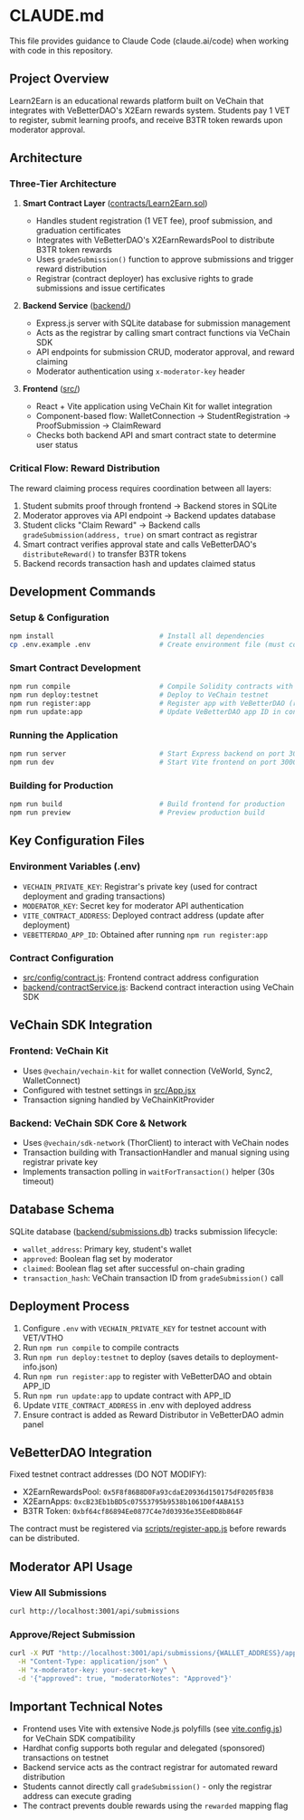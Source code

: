 # CLAUDE.md

This file provides guidance to Claude Code (claude.ai/code) when working with code in this repository.

## Project Overview

Learn2Earn is an educational rewards platform built on VeChain that integrates with VeBetterDAO's X2Earn rewards system. Students pay 1 VET to register, submit learning proofs, and receive B3TR token rewards upon moderator approval.

## Architecture

### Three-Tier Architecture

1. **Smart Contract Layer** ([contracts/Learn2Earn.sol](contracts/Learn2Earn.sol))
   - Handles student registration (1 VET fee), proof submission, and graduation certificates
   - Integrates with VeBetterDAO's X2EarnRewardsPool to distribute B3TR token rewards
   - Uses `gradeSubmission()` function to approve submissions and trigger reward distribution
   - Registrar (contract deployer) has exclusive rights to grade submissions and issue certificates

2. **Backend Service** ([backend/](backend/))
   - Express.js server with SQLite database for submission management
   - Acts as the registrar by calling smart contract functions via VeChain SDK
   - API endpoints for submission CRUD, moderator approval, and reward claiming
   - Moderator authentication using `x-moderator-key` header

3. **Frontend** ([src/](src/))
   - React + Vite application using VeChain Kit for wallet integration
   - Component-based flow: WalletConnection → StudentRegistration → ProofSubmission → ClaimReward
   - Checks both backend API and smart contract state to determine user status

### Critical Flow: Reward Distribution

The reward claiming process requires coordination between all layers:
1. Student submits proof through frontend → Backend stores in SQLite
2. Moderator approves via API endpoint → Backend updates database
3. Student clicks "Claim Reward" → Backend calls `gradeSubmission(address, true)` on smart contract as registrar
4. Smart contract verifies approval state and calls VeBetterDAO's `distributeReward()` to transfer B3TR tokens
5. Backend records transaction hash and updates claimed status

## Development Commands

### Setup & Configuration
```bash
npm install                          # Install all dependencies
cp .env.example .env                 # Create environment file (must configure VECHAIN_PRIVATE_KEY)
```

### Smart Contract Development
```bash
npm run compile                      # Compile Solidity contracts with Hardhat
npm run deploy:testnet               # Deploy to VeChain testnet
npm run register:app                 # Register app with VeBetterDAO (run once)
npm run update:app                   # Update VeBetterDAO app ID in contract
```

### Running the Application
```bash
npm run server                       # Start Express backend on port 3001
npm run dev                          # Start Vite frontend on port 3000 (separate terminal)
```

### Building for Production
```bash
npm run build                        # Build frontend for production
npm run preview                      # Preview production build
```

## Key Configuration Files

### Environment Variables (.env)
- `VECHAIN_PRIVATE_KEY`: Registrar's private key (used for contract deployment and grading transactions)
- `MODERATOR_KEY`: Secret key for moderator API authentication
- `VITE_CONTRACT_ADDRESS`: Deployed contract address (update after deployment)
- `VEBETTERDAO_APP_ID`: Obtained after running `npm run register:app`

### Contract Configuration
- [src/config/contract.js](src/config/contract.js): Frontend contract address configuration
- [backend/contractService.js](backend/contractService.js): Backend contract interaction using VeChain SDK

## VeChain SDK Integration

### Frontend: VeChain Kit
- Uses `@vechain/vechain-kit` for wallet connection (VeWorld, Sync2, WalletConnect)
- Configured with testnet settings in [src/App.jsx](src/App.jsx)
- Transaction signing handled by VeChainKitProvider

### Backend: VeChain SDK Core & Network
- Uses `@vechain/sdk-network` (ThorClient) to interact with VeChain nodes
- Transaction building with TransactionHandler and manual signing using registrar private key
- Implements transaction polling in `waitForTransaction()` helper (30s timeout)

## Database Schema

SQLite database ([backend/submissions.db](backend/submissions.db)) tracks submission lifecycle:
- `wallet_address`: Primary key, student's wallet
- `approved`: Boolean flag set by moderator
- `claimed`: Boolean flag set after successful on-chain grading
- `transaction_hash`: VeChain transaction ID from `gradeSubmission()` call

## Deployment Process

1. Configure `.env` with `VECHAIN_PRIVATE_KEY` for testnet account with VET/VTHO
2. Run `npm run compile` to compile contracts
3. Run `npm run deploy:testnet` to deploy (saves details to deployment-info.json)
4. Run `npm run register:app` to register with VeBetterDAO and obtain APP_ID
5. Run `npm run update:app` to update contract with APP_ID
6. Update `VITE_CONTRACT_ADDRESS` in .env with deployed address
7. Ensure contract is added as Reward Distributor in VeBetterDAO admin panel

## VeBetterDAO Integration

Fixed testnet contract addresses (DO NOT MODIFY):
- X2EarnRewardsPool: `0x5F8f86B8D0Fa93cdaE20936d150175dF0205fB38`
- X2EarnApps: `0xcB23Eb1bBD5c07553795b9538b1061D0f4ABA153`
- B3TR Token: `0xbf64cf86894Ee0877C4e7d03936e35Ee8D8b864F`

The contract must be registered via [scripts/register-app.js](scripts/register-app.js) before rewards can be distributed.

## Moderator API Usage

### View All Submissions
```bash
curl http://localhost:3001/api/submissions
```

### Approve/Reject Submission
```bash
curl -X PUT "http://localhost:3001/api/submissions/{WALLET_ADDRESS}/approve" \
  -H "Content-Type: application/json" \
  -H "x-moderator-key: your-secret-key" \
  -d '{"approved": true, "moderatorNotes": "Approved"}'
```

## Important Technical Notes

- Frontend uses Vite with extensive Node.js polyfills (see [vite.config.js](vite.config.js)) for VeChain SDK compatibility
- Hardhat config supports both regular and delegated (sponsored) transactions on testnet
- Backend service acts as the contract registrar for automated reward distribution
- Students cannot directly call `gradeSubmission()` - only the registrar address can execute grading
- The contract prevents double rewards using the `rewarded` mapping flag
